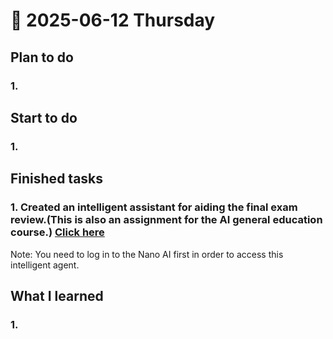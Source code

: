 # 📅 2025-06-12 Thursday

## Plan to do
### 1.  

## Start to do
### 1.  

## Finished tasks
### 1.  Created an intelligent assistant for aiding the final exam review.(This is also an assignment for the AI general education course.) [Click here](https://bot.n.cn/tools/aiagent/chat/02cabcba95de41e0b2b592ce5089448b?share=1)
Note: You need to log in to the Nano AI first in order to access this intelligent agent.

## What I learned
### 1.  
